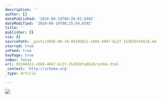 ```yaml
---
description: ''
author: []
datePublished: '2016-08-14T08:26:03.848Z'
dateModified: '2016-08-14T08:25:59.659Z'
title: ''
publisher: {}
via: {}
sourcePath: _posts/2016-08-14-9534d411-c604-4047-bc27-15303bfe6610.md
starred: true
inFeed: true
hasPage: true
inNav: false
url: 9534d411-c604-4047-bc27-15303bfe6610/index.html
_context: 'http://schema.org'
_type: Article

---
```

![](https://the-grid-user-content.s3-us-west-2.amazonaws.com/b59070c4-e47d-410e-b006-43185f5793c3.jpg)